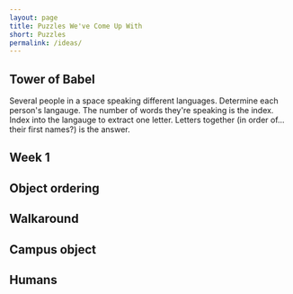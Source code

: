 ```yaml
---
layout: page
title: Puzzles We've Come Up With
short: Puzzles
permalink: /ideas/
---
```


## Tower of Babel

Several people in a space speaking different languages. Determine each person's langauge. The number of words they're speaking is the index. Index into the langauge to extract one letter. Letters together (in order of… their first names?) is the answer.

## Week 1

## Object ordering

## Walkaround

## Campus object

## Humans

